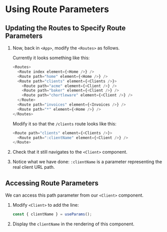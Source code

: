 # Using Route Parameters

## Updating the Routes to Specify Route Parameters

1. Now, back in `<App>`, modify the `<Routes>` as follows.

    Currently it looks something like this:

    ```javascript
    <Routes>
      <Route index element={<Home />} />
      <Route path="home" element={<Home />} />
      <Route path="clients" element={<Clients />}>
        <Route path="acme" element={<Client />} />
        <Route path="baker" element={<Client />} />
        <Route path="chortleware" element={<Client />} />
      </Route>
      <Route path="invoices" element={<Invoices />} />
      <Route path="*" element={<Home />} />
    </Routes>
    ```

    Modify it so that the `/clients` route looks like this:

    ```javascript
    <Route path="clients" element={<Clients />}>
      <Route path=":clientName" element={<Client />} />
    </Route>
    ```

2. Check that it still navigates to the `<Client>` component.

3. Notice what we have done: `:clientName` is a parameter representing the real client URL path.


## Accessing Route Parameters

We can access this path parameter from our `<Client>` component.

1. Modify `<Client>` to add the line:

    ```javascript
    const { clientName } = useParams();
    ```

2. Display the `clientName` in the rendering of this component.


